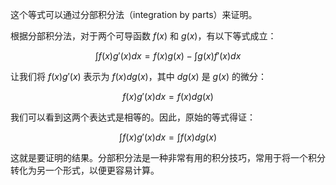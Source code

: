 这个等式可以通过分部积分法（integration by parts）来证明。

根据分部积分法，对于两个可导函数 $f(x)$ 和 $g(x)$，有以下等式成立：

$$
\int f(x)g'(x)dx = f(x)g(x) - \int g(x)f'(x)dx
$$

让我们将 $f(x)g'(x)$ 表示为 $f(x)d {g(x)}$，其中 $d {g(x)}$ 是 $g(x)$ 的微分：

$$
f(x)g'(x)dx = f(x)d {g(x)}
$$

我们可以看到这两个表达式是相等的。因此，原始的等式得证：

$$
\int f(x)g'(x)dx = \int f(x)d {g(x)}
$$

这就是要证明的结果。分部积分法是一种非常有用的积分技巧，常用于将一个积分转化为另一个形式，以便更容易计算。